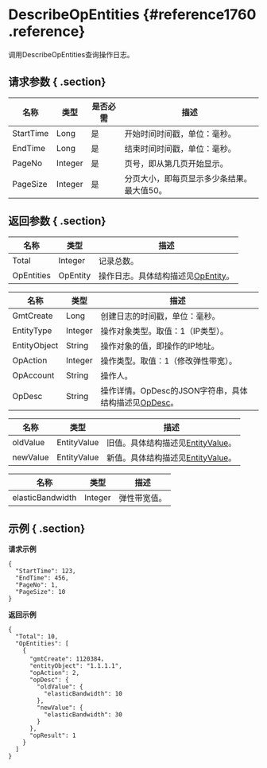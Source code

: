 # DescribeOpEntities {#reference1760 .reference}

调用DescribeOpEntities查询操作日志。

## 请求参数 { .section}

|名称|类型|是否必需|描述|
|--|--|----|--|
|StartTime|Long|是|开始时间时间戳，单位：毫秒。|
|EndTime|Long|是|结束时间时间戳，单位：毫秒。|
|PageNo|Integer|是|页号，即从第几页开始显示。|
|PageSize|Integer|是|分页大小，即每页显示多少条结果。最大值50。|

## 返回参数 { .section}

|名称|类型|描述|
|--|--|--|
|Total|Integer|记录总数。|
|OpEntities|OpEntity|操作日志。具体结构描述见[OpEntity](#)。|

|名称|类型|描述|
|--|--|--|
|GmtCreate|Long|创建日志的时间戳，单位：毫秒。|
|EntityType|Integer|操作对象类型。取值：1（IP类型）。|
|EntityObject|String|操作对象的值，即操作的IP地址。|
|OpAction|Integer|操作类型。取值：1（修改弹性带宽）。|
|OpAccount|String|操作人。|
|OpDesc|String|操作详情。OpDesc的JSON字符串，具体结构描述见[OpDesc](#)。|

|名称|类型|描述|
|--|--|--|
|oldValue|EntityValue|旧值。具体结构描述见[EntityValue](#)。|
|newValue|EntityValue|新值。具体结构描述见[EntityValue](#)。|

|名称|类型|描述|
|--|--|--|
|elasticBandwidth|Integer|弹性带宽值。|

## 示例 { .section}

**请求示例**

```
{
  "StartTime": 123,
  "EndTime": 456,
  "PageNo": 1,
  "PageSize": 10
}

```

**返回示例**

```
{
  "Total": 10,
  "OpEntities": [
    {
      "gmtCreate": 1120384，
      "entityObject": "1.1.1.1",
      "opAction": 2,
      "opDesc": {
	    "oldValue": {
		  "elasticBandwidth": 10
		},
		"newValue": {
		  "elasticBandwidth": 30
		}
	  },
      "opResult": 1
    }
  ]
}

```

